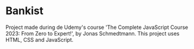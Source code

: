 # Bankist

Project made during de Udemy's course 'The Complete JavaScript Course 2023: From Zero to Expert!', by Jonas Schmedtmann.
This project uses HTML, CSS and JavaScript.